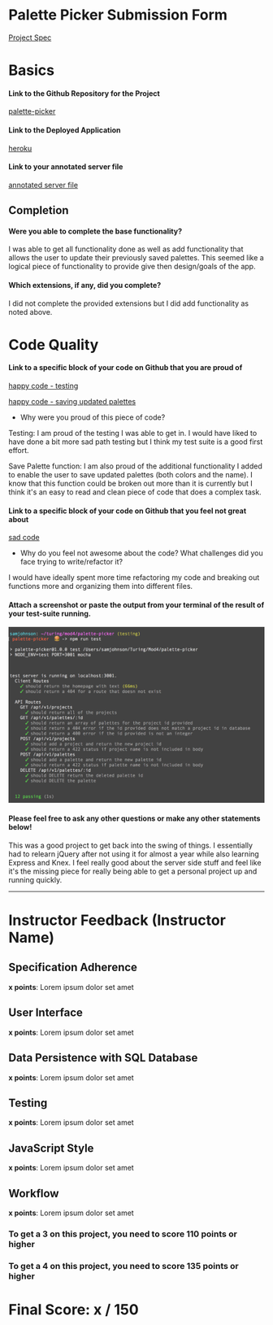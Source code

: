 # Palette Picker Submission Form

[Project Spec](http://frontend.turing.io/projects/palette-picker.html)

# Basics

#### Link to the Github Repository for the Project
[palette-picker](https://github.com/sljohnson32/palette-picker)

#### Link to the Deployed Application
[heroku](https://samj-palette-picker.herokuapp.com/)

#### Link to your annotated server file
[annotated server file](https://github.com/sljohnson32/palette-picker/blob/master/server.js)

## Completion

#### Were you able to complete the base functionality?

I was able to get all functionality done as well as add functionality that allows the user to update their previously saved palettes.  This seemed like a logical piece of functionality to provide give then design/goals of the app.

#### Which extensions, if any, did you complete?

I did not complete the provided extensions but I did add functionality as noted above.

# Code Quality

#### Link to a specific block of your code on Github that you are proud of
[happy code - testing](https://github.com/sljohnson32/palette-picker/blob/master/test/routes.spec.js)

[happy code - saving updated palettes](https://github.com/sljohnson32/palette-picker/blob/master/public/js/scripts.js)

* Why were you proud of this piece of code?

Testing: I am proud of the testing I was able to get in.  I would have liked to have done a bit more sad path testing but I think my test suite is a good first effort.  

Save Palette function: I am also proud of the additional functionality I added to enable the user to save updated palettes (both colors and the name).  I know that this function could be broken out more than it is currently but I think it's an easy to read and clean piece of code that does a complex task.

#### Link to a specific block of your code on Github that you feel not great about
[sad code](https://github.com/sljohnson32/palette-picker/blob/master/public/js/scripts.js)

* Why do you feel not awesome about the code? What challenges did you face trying to write/refactor it?

I would have ideally spent more time refactoring my code and breaking out functions more and organizing them into different files.

#### Attach a screenshot or paste the output from your terminal of the result of your test-suite running.

![test suite](https://github.com/sljohnson32/palette-picker/blob/4236fba346492db0818aec324392b26a55f10f7d/test_results_screenshot.png?raw=true)

#### Please feel free to ask any other questions or make any other statements below!

This was a good project to get back into the swing of things.  I essentially had to relearn jQuery after not using it for almost a year while also learning Express and Knex.  I feel really good about the server side stuff and feel like it's the missing piece for really being able to get a personal project up and running quickly.

-----


# Instructor Feedback (Instructor Name)

## Specification Adherence

**x points**: Lorem ipsum dolor set amet

## User Interface

**x points**: Lorem ipsum dolor set amet

## Data Persistence with SQL Database

**x points**: Lorem ipsum dolor set amet

## Testing

**x points**: Lorem ipsum dolor set amet

## JavaScript Style

**x points**: Lorem ipsum dolor set amet

## Workflow

**x points**: Lorem ipsum dolor set amet


### To get a 3 on this project, you need to score 110 points or higher
### To get a 4 on this project, you need to score 135 points or higher

# Final Score: x / 150
